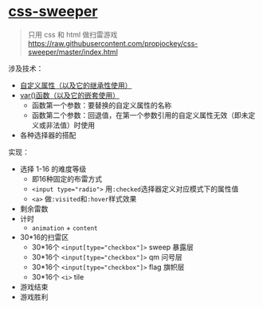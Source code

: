 # [css-sweeper](https://github.com/propjockey/css-sweeper)
> 只用 css 和 html 做扫雷游戏
> https://raw.githubusercontent.com/propjockey/css-sweeper/master/index.html

涉及技术：
- [自定义属性（以及它的继承性使用）](https://developer.mozilla.org/zh-CN/docs/Web/CSS/Using_CSS_custom_properties)
- [var()函数（以及它的嵌套使用）](https://developer.mozilla.org/zh-CN/docs/Web/CSS/var)
    - 函数第一个参数：要替换的自定义属性的名称
    - 函数第二个参数：回退值，在第一个参数引用的自定义属性无效（即未定义或非法值）时使用
- 各种选择器的搭配


实现：
- 选择 1-16 的难度等级
    - 即16种固定的布雷方式
    - `<input type="radio">` 用`:checked`选择器定义对应模式下的属性值
    - `<a>` 做`:visited`和`:hover`样式效果
- 剩余雷数
- 计时
    - `animation` + `content`
- 30*16的扫雷区
    - 30*16个 `<input[type="checkbox"]>` sweep 暴露层
    - 30*16个 `<input[type="checkbox"]>` qm 问号层
    - 30*16个 `<input[type="checkbox"]>` flag 旗帜层
    - 30*16个 `<i>` tile
- 游戏结束
- 游戏胜利


